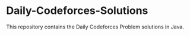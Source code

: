 # Daily-Codeforces-Solutions
This repository contains the Daily Codeforces Problem solutions in Java.
